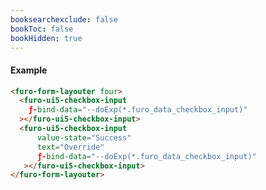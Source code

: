 ```yaml
---
booksearchexclude: false
bookToc: false
bookHidden: true
---
```

#### Example
<script type="module" src="/init.js"></script>
<furo-demo-snippet>
<template>
<furo-form-layouter four>
<furo-ui5-checkbox-input
    ƒ-bind-data="--doExp(*.furo_data_checkbox_input)"
 ></furo-ui5-checkbox-input>
<furo-ui5-checkbox-input
    value-state="Success"
    text="Override"
    ƒ-bind-data="--doExp(*.furo_data_checkbox_input)"
 ></furo-ui5-checkbox-input>
</furo-form-layouter>
<furo-data-object
  type="experiment.Experiment"
  @-object-ready="--doExp"
></furo-data-object>
</template>
</furo-demo-snippet>

```html
<furo-form-layouter four>
  <furo-ui5-checkbox-input
    ƒ-bind-data="--doExp(*.furo_data_checkbox_input)"
  ></furo-ui5-checkbox-input>
  <furo-ui5-checkbox-input
      value-state="Success"
      text="Override"
      ƒ-bind-data="--doExp(*.furo_data_checkbox_input)"
   ></furo-ui5-checkbox-input>
</furo-form-layouter>
```

